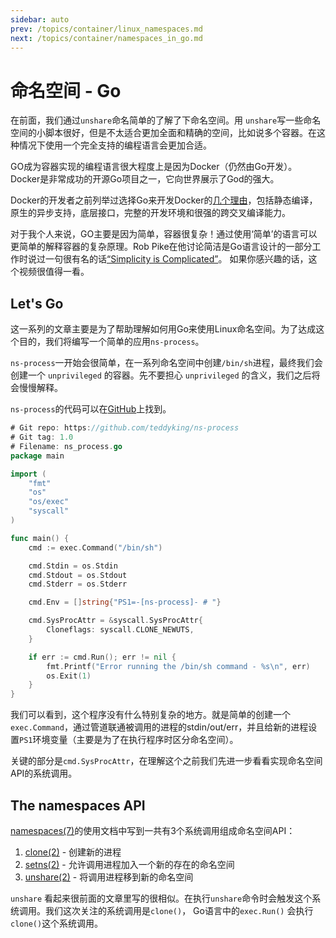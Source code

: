 ```yaml
---
sidebar: auto
prev: /topics/container/linux_namespaces.md
next: /topics/container/namespaces_in_go.md
---
```


# 命名空间 - Go

在前面，我们通过`unshare`命名简单的了解了下命名空间。用 `unshare`写一些命名空间的小脚本很好，但是不太适合更加全面和精确的空间，比如说多个容器。在这种情况下使用一个完全支持的编程语言会更加合适。

GO成为容器实现的编程语言很大程度上是因为Docker（仍然由Go开发）。Docker是非常成功的开源Go项目之一，它向世界展示了God的强大。

Docker的开发者之前列举过选择Go来开发Docker的[几个理由](https://www.slideshare.net/jpetazzo/docker-and-go-why-did-we-decide-to-write-docker-in-go)，包括静态编译，原生的异步支持，底层接口，完整的开发环境和很强的跨交叉编译能力。


对于我个人来说，GO主要是因为简单，容器很复杂！通过使用‘简单’的语言可以更简单的解释容器的复杂原理。Rob Pike在他讨论简洁是Go语言设计的一部分工作时说过一句很有名的话[“Simplicity is Complicated”](https://www.youtube.com/watch?v=rFejpH_tAHM)。 如果你感兴趣的话，这个视频很值得一看。

## Let's Go

这一系列的文章主要是为了帮助理解如何用Go来使用Linux命名空间。为了达成这个目的，我们将编写一个简单的应用`ns-process`。

`ns-process`一开始会很简单，在一系列命名空间中创建`/bin/sh`进程，最终我们会创建一个 `unprivileged` 的容器。先不要担心 `unprivileged` 的含义，我们之后将会慢慢解释。

`ns-process`的代码可以在[GitHub](https://github.com/teddyking/ns-process)上找到。

```go
# Git repo: https://github.com/teddyking/ns-process
# Git tag: 1.0
# Filename: ns_process.go
package main

import (
	"fmt"
	"os"
	"os/exec"
	"syscall"
)

func main() {
	cmd := exec.Command("/bin/sh")

	cmd.Stdin = os.Stdin
	cmd.Stdout = os.Stdout
	cmd.Stderr = os.Stderr

	cmd.Env = []string{"PS1=-[ns-process]- # "}

	cmd.SysProcAttr = &syscall.SysProcAttr{
		Cloneflags: syscall.CLONE_NEWUTS,
	}

	if err := cmd.Run(); err != nil {
		fmt.Printf("Error running the /bin/sh command - %s\n", err)
		os.Exit(1)
	}
}
```

我们可以看到，这个程序没有什么特别复杂的地方。就是简单的创建一个`exec.Command`，通过管道联通被调用的进程的stdin/out/err，并且给新的进程设置`PS1`环境变量（主要是为了在执行程序时区分命名空间）。

关键的部分是`cmd.SysProcAttr`，在理解这个之前我们先进一步看看实现命名空间API的系统调用。

## The namespaces API

[namespaces(7)](http://man7.org/linux/man-pages/man7/namespaces.7.html)的使用文档中写到一共有3个系统调用组成命名空间API：

1. [clone(2)](http://man7.org/linux/man-pages/man2/clone.2.html) - 创建新的进程
2. [setns(2)](http://man7.org/linux/man-pages/man2/setns.2.html) - 允许调用进程加入一个新的存在的命名空间
3. [unshare(2)](http://man7.org/linux/man-pages/man2/unshare.2.html) - 将调用进程移到新的命名空间

`unshare` 看起来很前面的文章里写的很相似。在执行`unshare`命令时会触发这个系统调用。我们这次关注的系统调用是`clone()`， Go语言中的`exec.Run()` 会执行`clone()`这个系统调用。
